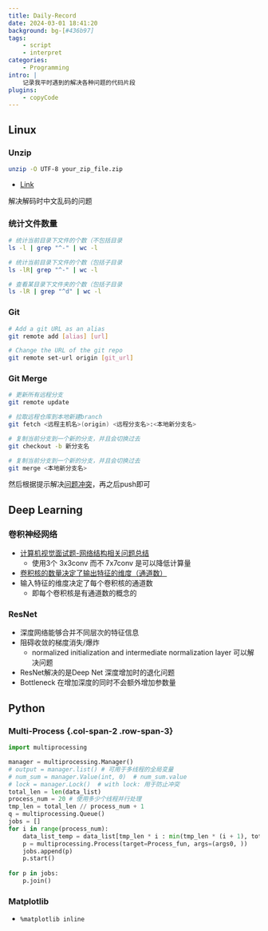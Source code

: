 ```yaml
---
title: Daily-Record
date: 2024-03-01 18:41:20
background: bg-[#436b97]
tags:
    - script
    - interpret
categories:
    - Programming
intro: |
    记录我平时遇到的解决各种问题的代码片段
plugins:
    - copyCode
---
```


Linux
---------------


### Unzip

```bash
unzip -O UTF-8 your_zip_file.zip
```
- [Link](https://quickref.me/quickref)

解决解码时中文乱码的问题

### 统计文件数量

```bash
# 统计当前目录下文件的个数（不包括目录
ls -l | grep "^-" | wc -l

# 统计当前目录下文件的个数（包括子目录
ls -lR| grep "^-" | wc -l

# 查看某目录下文件夹的个数（包括子目录
ls -lR | grep "^d" | wc -l
```

### Git

```bash
# Add a git URL as an alias
git remote add [alias] [url] 
```

```bash
# Change the URL of the git repo
git remote set-url origin [git_url] 
```

### Git Merge

```bash
# 更新所有远程分支
git remote update

# 拉取远程仓库到本地新建branch
git fetch <远程主机名>(origin) <远程分支名>:<本地新分支名>

# 复制当前分支到一个新的分支，并且会切换过去
git checkout -b 新分支名

# 复制当前分支到一个新的分支，并且会切换过去
git merge <本地新分支名> 
```
然后根据提示解决[问题冲突](https://juejin.cn/post/7004643157279244325)，再之后push即可



Deep Learning 
---------------

### 卷积神经网络

- [计算机视觉面试题-网络结构相关问题总结](https://zhuanlan.zhihu.com/p/556521788)
    - 使用3个 3x3conv 而不 7x7conv 是可以降低计算量
- [卷积核的数量决定了输出特征的维度（通道数）](https://blog.csdn.net/weixin_42863507/article/details/106320968)
- 输入特征的维度决定了每个卷积核的通道数
    - 即每个卷积核是有通道数的概念的

### ResNet

- 深度网络能够合并不同层次的特征信息
- 阻碍收敛的梯度消失/爆炸
    - normalized initialization and intermediate normalization layer 可以解决问题
- ResNet解决的是Deep Net 深度增加时的退化问题
- Bottleneck 在增加深度的同时不会额外增加参数量



Python
---------------


### Multi-Process {.col-span-2 .row-span-3}

```python
import multiprocessing

manager = multiprocessing.Manager()
# output = manager.list() # 可用于多线程的全局变量
# num_sum = manager.Value(int, 0)  # num_sum.value
# lock = manager.Lock()  # with lock: 用于防止冲突
total_len = len(data_list)
process_num = 20 # 使用多少个线程并行处理
tmp_len = total_len // process_num + 1
q = multiprocessing.Queue()
jobs = []
for i in range(process_num):
    data_list_temp = data_list[tmp_len * i : min(tmp_len * (i + 1), total_len)]
    p = multiprocessing.Process(target=Process_fun, args=(args0, ))
    jobs.append(p)
    p.start()
    
for p in jobs:
    p.join()

```


### Matplotlib
- `%matplotlib inline`
